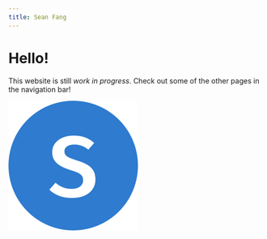 ```yaml
---
title: Sean Fang
---
```


# Hello!

This website is still *work in progress*. Check out some of the other pages in the navigation bar!

<img src="assets/images/favicon.png">